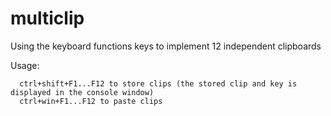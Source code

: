 # multiclip
Using the keyboard functions keys to implement 12 independent clipboards

Usage: 
      
      ctrl+shift+F1...F12 to store clips (the stored clip and key is displayed in the console window)
      ctrl+win+F1...F12 to paste clips
      
